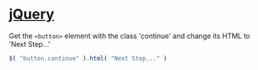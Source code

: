 # [jQuery](https://jquery.com/)

Get the `<button>` element with the class 'continue' and change its HTML to 'Next Step...'
``` javascript
$( "button.continue" ).html( "Next Step..." )
```
